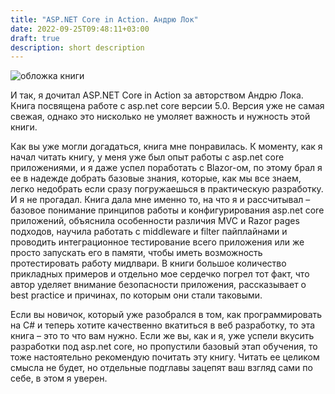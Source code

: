 ```yaml
---
title: "ASP.NET Core in Action. Андрю Лок"
date: 2022-09-25T09:48:11+03:00
draft: true
description: short description
---
```


![обложка книги](/asserts/images/book_4.png)


И так, я дочитал ASP.NET Core in Action за авторством Андрю Лока. Книга посвящена работе с asp.net core версии 5.0. Версия уже не самая свежая, однако это нисколько не умоляет важность и нужность этой книги.

Как вы уже могли догадаться, книга мне понравилась. К моменту, как я начал читать книгу, у меня уже был опыт работы с asp.net core приложениями, и я даже успел поработать с Blazor-ом, по этому брал я ее в надежде добрать базовые знания, которые, как мы все знаем, легко недобрать если сразу погружаешься в практическую разработку. И я не прогадал. Книга дала мне именно то, на что я и рассчитывал – базовое понимание принципов работы и конфигурирования asp.net core приложений, объяснила особенности различия MVC и Razor pages подходов, научила работать с middleware и filter пайплайнами и проводить интеграционное тестирование всего приложения или же просто запускать его в памяти, чтобы иметь возможность протестировать работу мидлвари. В книги большое количество прикладных примеров и отдельно мое сердечко погрел тот факт, что автор уделяет внимание безопасности приложения, рассказывает о best practice и причинах, по которым они стали таковыми. 

Если вы новичок, который уже разобрался в том, как программировать на C# и теперь хотите качественно вкатиться в веб разработку, то эта книга – это то что вам нужно. Если же вы, как и я, уже успели вкусить разработки под asp.net core, но пропустили базовый этап обучения, то тоже настоятельно рекомендую почитать эту книгу. Читать ее целиком смысла не будет, но отдельные подглавы зацепят ваш взгляд сами по себе, в этом я уверен.